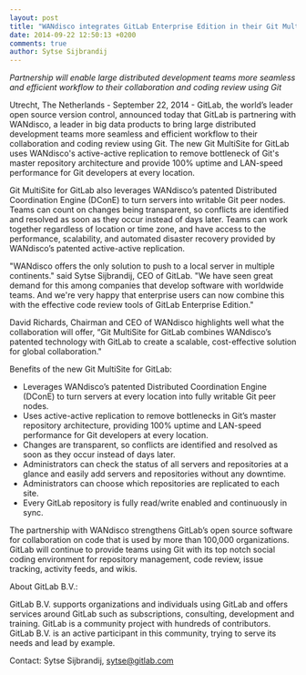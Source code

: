 ```yaml
---
layout: post
title: "WANdisco integrates GitLab Enterprise Edition in their Git MultiSite offering"
date: 2014-09-22 12:50:13 +0200
comments: true
author: Sytse Sijbrandij
---
```


*Partnership will enable large distributed development teams more seamless and efficient workflow to their collaboration and coding review using Git*

Utrecht, The Netherlands - September 22, 2014 - GitLab, the world’s leader open source version control, announced today that GitLab is partnering with WANdisco, a leader in big data products to bring large distributed development teams more seamless and efficient workflow to their collaboration and coding review using Git. The new Git MultiSite for GitLab uses WANdisco's active-active replication to remove bottleneck of Git's master repository architecture and provide 100% uptime and LAN-speed performance for Git developers at every location. 

Git MultiSite for GitLab also leverages WANdisco’s patented Distributed Coordination Engine (DConE) to turn servers into writable Git peer nodes. Teams can count on changes being transparent, so conflicts are identified and resolved as soon as they occur instead of days later. Teams can work together regardless of location or time zone, and have access to the performance, scalability, and automated disaster recovery provided by WANdisco’s patented active-active replication.

"WANdisco offers the only solution to push to a local server in multiple continents." said Sytse Sijbrandij, CEO of GitLab. "We have seen great demand for this among companies that develop software with worldwide teams. And we're very happy that enterprise users can now combine this with the effective code review tools of GitLab Enterprise Edition."

David Richards, Chairman and CEO of WANdisco highlights well what the collaboration will offer, “Git MultiSite for GitLab combines WANdisco’s patented technology with GitLab to create a scalable, cost-effective solution for global collaboration."

Benefits of the new Git MultiSite for GitLab:

- Leverages WANdisco’s patented Distributed Coordination Engine (DConE) to turn servers at every location into fully writable Git peer nodes.
- Uses active-active replication to remove bottlenecks in Git’s master repository architecture, providing 100% uptime and LAN-speed performance for Git developers at every location.
- Changes are transparent, so conflicts are identified and resolved as soon as they occur instead of days later.
- Administrators can check the status of all servers and repositories at a glance and easily add servers and repositories without any downtime.
- Administrators can choose which repositories are replicated to each site. 
- Every GitLab repository is fully read/write enabled and continuously in sync.

The partnership with WANdisco strengthens GitLab’s open source software for collaboration on code that is used by more than 100,000 organizations. GitLab will continue to provide teams using Git with its top notch social coding environment for repository management, code review, issue tracking, activity feeds, and wikis. 

About GitLab B.V.:

GitLab B.V. supports organizations and individuals using GitLab and offers services around GitLab such as subscriptions, consulting, development and training. GitLab is a community project with hundreds of contributors. GitLab B.V. is an active participant in this community, trying to serve its needs and lead by example.

Contact:  Sytse Sijbrandij, sytse@gitlab.com
